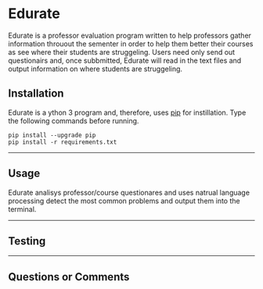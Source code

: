 
# Edurate

Edurate is a professor evaluation program written to help professors gather information throuout the sementer in order to help them better
their courses as see where their students are struggeling. Users need only send out questionairs and, once subbmitted, Edurate will read in
the text files and output information on where students are struggeling.

## Installation

Edurate is a ython 3 program and, therefore, uses [pip](https://pip.pypa.io/en/stable/installing/) for instillation. Type the following 
commands before running.

```shell
pip install --upgrade pip
pip install -r requirements.txt
```

---

## Usage

Edurate analisys professor/course questionares and uses natrual language processing detect the most common problems and output them into 
the terminal.


---

## Testing


---

## Questions or Comments
